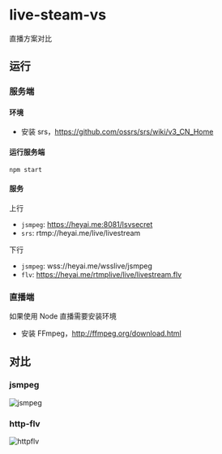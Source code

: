 # live-steam-vs

直播方案对比

## 运行

### 服务端

#### 环境

* 安装 srs，https://github.com/ossrs/srs/wiki/v3_CN_Home

#### 运行服务端

```
npm start
```

#### 服务

上行

* `jsmpeg`: https://heyai.me:8081/lsvsecret
* `srs`: rtmp://heyai.me/live/livestream

下行

* `jsmpeg`: wss://heyai.me/wsslive/jsmpeg
* `flv`: https://heyai.me/rtmplive/live/livestream.flv

### 直播端

如果使用 Node 直播需要安装环境

* 安装 FFmpeg，http://ffmpeg.org/download.html

## 对比

### jsmpeg

![jsmpeg](./assets/jsmpeg.git)

### http-flv

![httpflv](./assets/httpflv.git)
